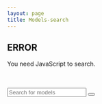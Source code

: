 ```yaml
---
layout: page
title: Models-search
---
```


<noscript><h2>ERROR</h2>You need JavaScript to search.</noscript>


<div>
 <br><br>
<form class="d-inline-flex form-inline" action="{{ site.baseurl }}/pages/models/models-search" method="get">
    <!-- px-2 py-1 like in form-control-sm but overriden by vesper.css so put it back -->
    <input class="form-control form-control-sm px-2 py-1" id="models-search-box" name="query"
        type="text" placeholder="Search for models" aria-label="Search" />
    <button type="submit"><i class="fa fa-search"></i></button>
</form>
</div>
<div id="models-search-results"></div>

<script>
    window.store = {
    {% for page in site.pages %}
    {% if page.title.size > 0 and page.content.size > 0 and page.dir contains "/pages/models" and page.url != "/pages/models/models-search.html" %}
    "{{ page.url | slugify }}": {
        "url": "{{ page.url }}",
        "title": "{{ page.title | xml_escape }}",
        "content": {{ page.content | strip_html | jsonify }},
    },
    {% endif %}
    {% endfor %}
    };
</script>

<script src="https://cdnjs.cloudflare.com/ajax/libs/lunr.js/2.3.6/lunr.min.js" integrity="sha256-M/Awbb/BYh+Rh0aGjpQid26p1b2OBsrk2k9yAvQxPV0=" crossorigin="anonymous"></script>
<script src="{{ site.baseurl }}/assets//js/models_search.js"></script>
